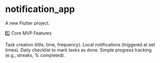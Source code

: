# notification_app

A new Flutter project.


1️⃣ Core MVP Features

Task creation (title, time, frequency).
Local notifications (triggered at set times).
Daily checklist to mark tasks as done.
Simple progress tracking (e.g., streaks, % completed).

